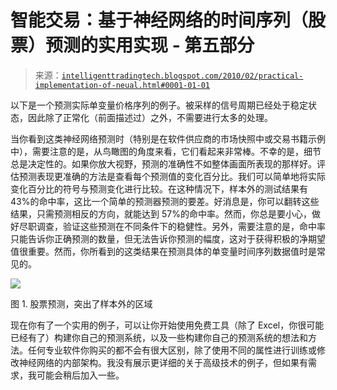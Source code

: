 <!--yml

分类：未分类

日期：2024-05-18 04:47:25

-->

# 智能交易：基于神经网络的时间序列（股票）预测的实用实现 - 第五部分

> 来源：[`intelligenttradingtech.blogspot.com/2010/02/practical-implementation-of-neual.html#0001-01-01`](http://intelligenttradingtech.blogspot.com/2010/02/practical-implementation-of-neual.html#0001-01-01)

以下是一个预测实际单变量价格序列的例子。被采样的信号周期已经处于稳定状态，因此除了正常化（前面描述过）之外，不需要进行太多的处理。

当你看到这类神经网络预测时（特别是在软件供应商的市场快照中或交易书籍示例中），需要注意的是，从鸟瞰图的角度来看，它们看起来非常棒。不幸的是，细节总是决定性的。如果你放大视野，预测的准确性不如整体画面所表现的那样好。评估预测表现更准确的方法是查看每个预测值的变化百分比。我们可以简单地将实际变化百分比的符号与预测变化进行比较。在这种情况下，样本外的测试结果有 43%的命中率，这比一个简单的预测器预测的要差。好消息是，你可以翻转这些结果，只需预测相反的方向，就能达到 57%的命中率。然而，你总是要小心，做好尽职调查，验证这些预测在不同条件下的稳健性。另外，需要注意的是，命中率只能告诉你正确预测的数量，但无法告诉你预测的幅度，这对于获得积极的净期望值很重要。然而，你所看到的这类结果在预测具体的单变量时间序列数据值时是常见的。

![](https://blogger.googleusercontent.com/img/b/R29vZ2xl/AVvXsEhGwHEfy1ohPTOCXXI-PeKbHVzGBG06dr2rIxCcHxc4FIdg7R9Jp0iMDVkGRO9gnRJjGvX-r-4WthAdp7kh4YUwZhPnwt8dZkqApsMJbk3yWkNun_vEP4GC5ijUK9txXZGA6B62Sxn76LM/s1600-h/stock2resutls.jpg)

图 1. 股票预测，突出了样本外的区域

现在你有了一个实用的例子，可以让你开始使用免费工具（除了 Excel，你很可能已经有了）构建你自己的预测系统，以及一些构建你自己的预测系统的想法和方法。任何专业软件你购买的都不会有很大区别，除了使用不同的属性进行训练或修改神经网络的内部架构。我没有展示更详细的关于高级技术的例子，但如果有需求，我可能会稍后加入一些。
